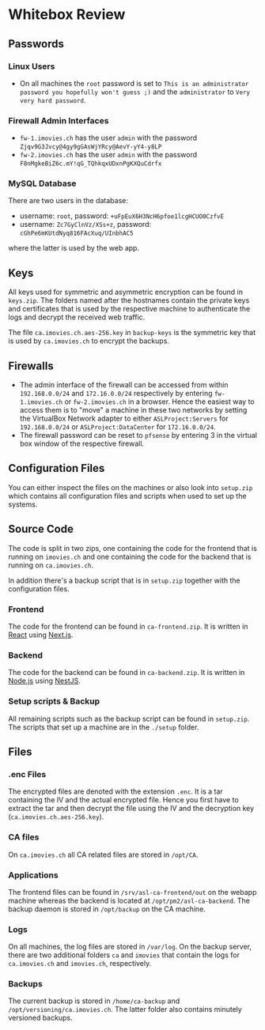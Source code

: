# Whitebox Review

## Passwords

### Linux Users
- On all machines the `root` password is set to `This is an administrator password you hopefully won't guess ;)` and the `administrator` to `Very very hard password`.

### Firewall Admin Interfaces

- `fw-1.imovies.ch` has the user `admin` with the password `Zjqv9G3Jvcy@4gy9gGAsWjYRcy@AevY-yY4-y8LP`
- `fw-2.imovies.ch` has the user `admin` with the password `F8nMgkeBiZ6c.mY!qG_TQhkqxUDxnPgKXQuCdrfx`

### MySQL Database

There are two users in the database:
- username: `root`, password: `+uFpEuX6H3NcH6pfoe1lcgHCUO0CzfvE`
- username: `Zc7GyClnVz/XSs+z`, password: `cGhPe6mKUtdNyq816FAcXuq/UInbhAC5`

where the latter is used by the web app.

## Keys

All keys used for symmetric and asymmetric encryption can be found in `keys.zip`. The folders named after the hostnames contain the private keys and certificates that is used by the respective machine to authenticate the logs and decrypt the received web traffic.

The file `ca.imovies.ch.aes-256.key` in `backup-keys` is the symmetric key that is used by `ca.imovies.ch` to encrypt the backups.

## Firewalls

- The admin interface of the firewall can be accessed from within `192.168.0.0/24` and `172.16.0.0/24` respectively by entering `fw-1.imovies.ch` or `fw-2.imovies.ch` in a browser. Hence the easiest way to access them is to "move" a machine in these two networks by setting the VirtualBox Network adapter to either `ASLProject:Servers` for `192.168.0.0/24` or `ASLProject:DataCenter` for `172.16.0.0/24`.
- The firewall password can be reset to `pfsense` by entering 3 in the virtual box window of the respective firewall.


## Configuration Files

You can either inspect the files on the machines or also look into `setup.zip` which contains all configuration files and scripts when used to set up the systems.

## Source Code

The code is split in two zips, one containing the code for the frontend that is running on `imovies.ch` and one containing the code for the backend that is running on `ca.imovies.ch`.

In addition there's a backup script that is in `setup.zip` together with the configuration files.

### Frontend
The code for the frontend can be found in `ca-frontend.zip`. It is written in [React](https://reactjs.org/) using [Next.js](https://nextjs.org/).

### Backend
The code for the backend can be found in `ca-backend.zip`. It is written in [Node.js](https://nodejs.org) using [NestJS](https://nestjs.com/).

### Setup scripts & Backup
All remaining scripts such as the backup script can be found in `setup.zip`. The scripts that set up a machine are in the `./setup` folder.

## Files

### .enc Files

The encrypted files are denoted with the extension `.enc`. It is a tar containing the IV and the actual encrypted file. Hence you first have to extract the tar and then decrypt the file using the IV and the decryption key (`ca.imovies.ch.aes-256.key`).

### CA files

On `ca.imovies.ch` all CA related files are stored in `/opt/CA`.

### Applications

The frontend files can be found in `/srv/asl-ca-frontend/out` on the webapp machine whereas the backend is located at `/opt/pm2/asl-ca-backend`. The backup daemon is stored in `/opt/backup` on the CA machine.

### Logs

On all machines, the log files are stored in `/var/log`. On the backup server, there are two additional folders `ca` and `imovies` that contain the logs for `ca.imovies.ch` and `imovies.ch`, respectively.

### Backups

The current backup is stored in `/home/ca-backup` and `/opt/versioning/ca.imovies.ch`. The latter folder also contains minutely versioned backups.